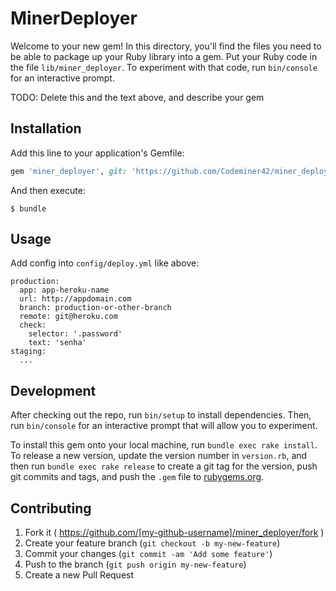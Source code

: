 # MinerDeployer

Welcome to your new gem! In this directory, you'll find the files you need to be able to package up your Ruby library into a gem. Put your Ruby code in the file `lib/miner_deployer`. To experiment with that code, run `bin/console` for an interactive prompt.

TODO: Delete this and the text above, and describe your gem

## Installation

Add this line to your application's Gemfile:

```ruby
gem 'miner_deployer', git: 'https://github.com/Codeminer42/miner_deployer.git'  
```

And then execute:

    $ bundle

## Usage

Add config into `config/deploy.yml` like above:

```
production:
  app: app-heroku-name
  url: http://appdomain.com
  branch: production-or-other-branch
  remote: git@heroku.com
  check:
    selector: '.password'
    text: 'senha'
staging:
  ...
```
## Development

After checking out the repo, run `bin/setup` to install dependencies. Then, run `bin/console` for an interactive prompt that will allow you to experiment.

To install this gem onto your local machine, run `bundle exec rake install`. To release a new version, update the version number in `version.rb`, and then run `bundle exec rake release` to create a git tag for the version, push git commits and tags, and push the `.gem` file to [rubygems.org](https://rubygems.org).

## Contributing

1. Fork it ( https://github.com/[my-github-username]/miner_deployer/fork )
2. Create your feature branch (`git checkout -b my-new-feature`)
3. Commit your changes (`git commit -am 'Add some feature'`)
4. Push to the branch (`git push origin my-new-feature`)
5. Create a new Pull Request

